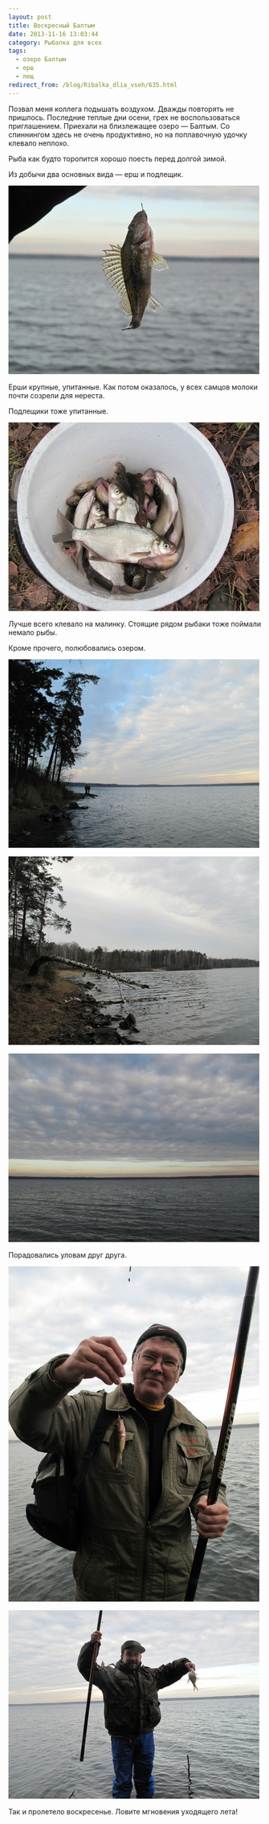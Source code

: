 ```yaml
---
layout: post
title: Воскресный Балтым
date: 2013-11-16 13:03:44
category: Рыбалка для всех
tags:
  - озеро Балтым
  - ерш
  - лещ
redirect_from: /blog/Ribalka_dlia_vseh/635.html
---
```

Позвал меня коллега подышать воздухом. Дважды повторять не пришлось.
Последние теплые дни осени, грех не воспользоваться приглашением.
Приехали на близлежащее озеро — Балтым. Со спиннингом здесь не очень
продуктивно, но на поплавочную удочку клевало неплохо.

Рыба как будто торопится хорошо поесть перед долгой зимой.

Из добычи два основных вида — ерш и подлещик.

![](/uploads/images/00/00/01/2013/11/16/5e5fc2.jpg)

Ерши крупные, упитанные. Как потом оказалось, у всех самцов молоки почти
созрели для нереста.

Подлещики тоже упитанные.

![](/uploads/images/00/00/01/2013/11/16/78b31d.jpg)

Лучше всего клевало на малинку. Стоящие рядом рыбаки тоже поймали немало
рыбы.

Кроме прочего, полюбовались озером.

![](/uploads/images/00/00/01/2013/11/16/9d244a.jpg)

![](/uploads/images/00/00/01/2013/11/16/0d259a.jpg)

![](/uploads/images/00/00/01/2013/11/16/270417.jpg)

Порадовались уловам друг друга.

![](/uploads/images/00/00/01/2013/11/16/5891ef.jpg)

![](/uploads/images/00/00/01/2013/11/16/d15bd6.jpg)

Так и пролетело воскресенье. Ловите мгновения уходящего лета!
